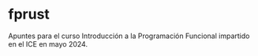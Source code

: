 # fprust
Apuntes para el curso Introducción a la Programación Funcional impartido en el ICE en mayo 2024.
